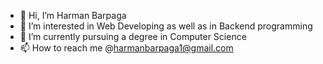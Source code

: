 - 👋 Hi, I’m Harman Barpaga
- 👀 I’m interested in Web Developing as well as in Backend programming
- 🌱 I’m currently pursuing a degree in Computer Science
- 📫 How to reach me @harmanbarpaga1@gmail.com

<!---
CodeWithHarman/CodeWithHarman is a ✨ special ✨ repository because its `README.md` (this file) appears on your GitHub profile.
You can click the Preview link to take a look at your changes.
--->
